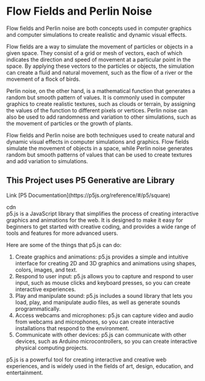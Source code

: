 <h1>Flow Fields and Perlin Noise
</h1>
Flow fields and Perlin noise are both concepts used in computer graphics and computer simulations to create realistic and dynamic visual effects.

Flow fields are a way to simulate the movement of particles or objects in a given space. They consist of a grid or mesh of vectors, each of which indicates the direction and speed of movement at a particular point in the space. By applying these vectors to the particles or objects, the simulation can create a fluid and natural movement, such as the flow of a river or the movement of a flock of birds.

Perlin noise, on the other hand, is a mathematical function that generates a random but smooth pattern of values. It is commonly used in computer graphics to create realistic textures, such as clouds or terrain, by assigning the values of the function to different pixels or vertices. Perlin noise can also be used to add randomness and variation to other simulations, such as the movement of particles or the growth of plants.

Flow fields and Perlin noise are both techniques used to create natural and dynamic visual effects in computer simulations and graphics. Flow fields simulate the movement of objects in a space, while Perlin noise generates random but smooth patterns of values that can be used to create textures and add variation to simulations.


<h2>This Project uses P5 Generative are Library</h2>
Link
[P5 Documentation](https://p5js.org/reference/#/p5/square)

cdn
<code><script src="https://cdnjs.cloudflare.com/ajax/libs/p5.js/1.5.0/p5.min.js"></script>
</code>
p5.js is a JavaScript library that simplifies the process of creating interactive graphics and animations for the web. It is designed to make it easy for beginners to get started with creative coding, and provides a wide range of tools and features for more advanced users.

Here are some of the things that p5.js can do:

<ol>
<li>Create graphics and animations: p5.js provides a simple and intuitive interface for creating 2D and 3D graphics and animations using shapes, colors, images, and text.
</li>
<li>Respond to user input: p5.js allows you to capture and respond to user input, such as mouse clicks and keyboard presses, so you can create interactive experiences.
</li>
<li>Play and manipulate sound: p5.js includes a sound library that lets you load, play, and manipulate audio files, as well as generate sounds programmatically.
</li>
<li>Access webcams and microphones: p5.js can capture video and audio from webcams and microphones, so you can create interactive installations that respond to the environment.
</li>
<li>Communicate with other devices: p5.js can communicate with other devices, such as Arduino microcontrollers, so you can create interactive physical computing projects.
</li>


</ol>

p5.js is a powerful tool for creating interactive and creative web experiences, and is widely used in the fields of art, design, education, and entertainment.












